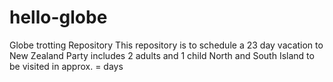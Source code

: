 # hello-globe
Globe trotting Repository
This repository is to schedule a 23 day vacation to New Zealand
Party includes 2 adults and 1 child
North and South Island to be visited in approx. = days
